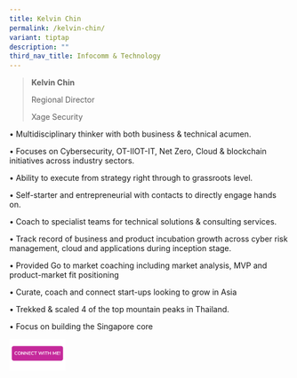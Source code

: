 ```yaml
---
title: Kelvin Chin
permalink: /kelvin-chin/
variant: tiptap
description: ""
third_nav_title: Infocomm & Technology
---
```

<blockquote>
<p><strong>Kelvin Chin</strong>
</p>
<p>Regional Director</p>
<p>Xage Security</p>
</blockquote>
<p></p>
<p>• Multidisciplinary thinker with both business &amp; technical acumen.</p>
<p>• Focuses on Cybersecurity, OT-IIOT-IT, Net Zero, Cloud &amp; blockchain
initiatives across industry sectors.</p>
<p>• Ability to execute from strategy right through to grassroots level.</p>
<p>• Self-starter and entrepreneurial with contacts to directly engage hands
on.</p>
<p>• Coach to specialist teams for technical solutions &amp; consulting services.</p>
<p>• Track record of business and product incubation growth across cyber
risk management, cloud and applications during inception stage.</p>
<p>• Provided Go to market coaching including market analysis, MVP and product-market
fit positioning</p>
<p>• Curate, coach and connect start-ups looking to grow in Asia</p>
<p>• Trekked &amp; scaled 4 of the top mountain peaks in Thailand.</p>
<p>• Focus on building the Singapore core</p>
<p></p>
<p></p><a class="isomer-image-wrapper" href="https://form.gov.sg/677f32e6e7b72f64b6a3f2bc"><img style="width: 20%;" height="auto" width="100%" alt="" src="/images/CONNECT_WITH_ME.png"></a>
<p></p>